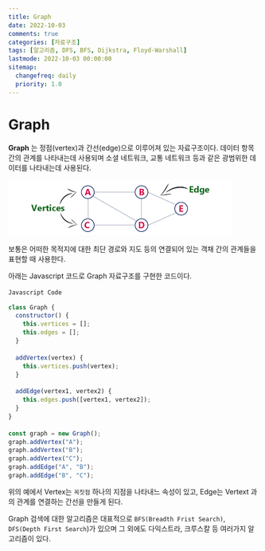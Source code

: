 ```yaml
---
title: Graph
date: 2022-10-03
comments: true
categories: [자료구조]
tags: [알고리즘, DFS, BFS, Dijkstra, Floyd-Warshall]
lastmode: 2022-10-03 00:00:00
sitemap:
  changefreq: daily
  priority: 1.0
---
```


# Graph

**Graph** 는 정점(vertex)과 간선(edge)으로 이루어져 있는 자료구조이다.
데이터 항목 간의 관계를 나타내는데 사용되며 소셜 네트워크, 교통 네트워크 등과 같은 광범위한 데이터를 나타내는데 사용된다.

![graph](/assets/img/post/graph.png)

보통은 어떠한 목적지에 대한 최단 경로와 지도 등의 연결되어 있는 객채 간의 관계들을 표현할 때 사용한다.

아래는 Javascript 코드로 Graph 자료구조를 구현한 코드이다.

`Javascript Code`

```javascript
class Graph {
  constructor() {
    this.vertices = [];
    this.edges = [];
  }

  addVertex(vertex) {
    this.vertices.push(vertex);
  }

  addEdge(vertex1, vertex2) {
    this.edges.push([vertex1, vertex2]);
  }
}

const graph = new Graph();
graph.addVertex("A");
graph.addVertex("B");
graph.addVertex("C");
graph.addEdge("A", "B");
graph.addEdge("B", "C");
```

위의 예에서 Vertex는 `꼭짓점` 하나의 지점을 나타내느 속성이 있고, Edge는 Vertext 과의 관계를 연결하는 간선을 만들게 된다.

Graph 검색에 대한 알고리즘은 대표적으로 `BFS(Breadth Frist Search)`, `DFS(Depth First Search`)가 있으며 그 외에도 다익스트라, 크루스칼 등 여러가지 알고리즘이 있다.
